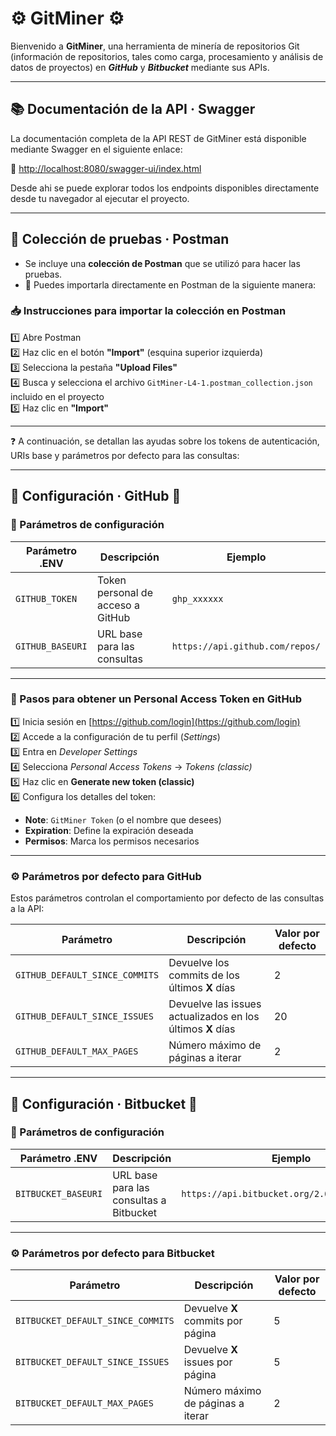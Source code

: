 # ⚙️ **GitMiner** ⚙️

Bienvenido a **GitMiner**, una herramienta de minería de repositorios Git (información de repositorios, tales como carga, procesamiento y análisis de datos de proyectos) en ***GitHub*** y ***Bitbucket*** mediante sus APIs.

---

## 📚 Documentación de la API · Swagger

La documentación completa de la API REST de GitMiner está disponible mediante Swagger en el siguiente enlace:

🔗 [http://localhost:8080/swagger-ui/index.html](http://localhost:8080/swagger-ui/index.html)

Desde ahi se puede explorar todos los endpoints disponibles directamente desde tu navegador al ejecutar el proyecto.

---

## 🧪 Colección de pruebas · Postman

- Se incluye una **colección de Postman** que se utilizó para hacer las pruebas. 
- 📂 Puedes importarla directamente en Postman de la siguiente manera:

### 📥 Instrucciones para importar la colección en Postman

1️⃣ Abre Postman  
2️⃣ Haz clic en el botón **"Import"** (esquina superior izquierda)  
3️⃣ Selecciona la pestaña **"Upload Files"**  
4️⃣ Busca y selecciona el archivo `GitMiner-L4-1.postman_collection.json` incluido en el proyecto  
5️⃣ Haz clic en **"Import"** 

---

❓ A continuación, se detallan las ayudas sobre los tokens de autenticación, URIs base y parámetros por defecto para las consultas:

---

## 🔧 Configuración · GitHub 🔧

### 📁 Parámetros de configuración

| Parámetro .ENV       | Descripción                           | Ejemplo                             |
|----------------------|---------------------------------------|-------------------------------------|
| `GITHUB_TOKEN`       | Token personal de acceso a GitHub     | `ghp_xxxxxx`                        |
| `GITHUB_BASEURI`     | URL base para las consultas            | `https://api.github.com/repos/`     |

---

### 🔐 Pasos para obtener un Personal Access Token en GitHub

1️⃣ Inicia sesión en [https://github.com/login](https://github.com/login)  
2️⃣ Accede a la configuración de tu perfil (*Settings*)  
3️⃣ Entra en *Developer Settings*  
4️⃣ Selecciona *Personal Access Tokens* → *Tokens (classic)*  
5️⃣ Haz clic en **Generate new token (classic)**  
6️⃣ Configura los detalles del token:
   - **Note**: `GitMiner Token` (o el nombre que desees)
   - **Expiration**: Define la expiración deseada
   - **Permisos**: Marca los permisos necesarios

---

### ⚙️ Parámetros por defecto para GitHub

Estos parámetros controlan el comportamiento por defecto de las consultas a la API:

| Parámetro                            | Descripción                                                                 | Valor por defecto |
|--------------------------------------|-----------------------------------------------------------------------------|-------------------|
| `GITHUB_DEFAULT_SINCE_COMMITS`       | Devuelve los commits de los últimos **X** días                              | 2                 |
| `GITHUB_DEFAULT_SINCE_ISSUES`        | Devuelve las issues actualizados en los últimos **X** días                  | 20                |
| `GITHUB_DEFAULT_MAX_PAGES`           | Número máximo de páginas a iterar                                           | 2                 |

---

## 🔧 Configuración · Bitbucket 🔧

### 📁 Parámetros de configuración

| Parámetro .ENV         | Descripción                                    | Ejemplo                                       |
|------------------------|------------------------------------------------|-----------------------------------------------|
| `BITBUCKET_BASEURI`    | URL base para las consultas a Bitbucket        | `https://api.bitbucket.org/2.0/repositories/` |

---

### ⚙️ Parámetros por defecto para Bitbucket

| Parámetro                                | Descripción                                                 | Valor por defecto |
|------------------------------------------|-------------------------------------------------------------|-------------------|
| `BITBUCKET_DEFAULT_SINCE_COMMITS`        | Devuelve **X** commits por página                           | 5                 |
| `BITBUCKET_DEFAULT_SINCE_ISSUES`         | Devuelve **X** issues por página                            | 5                 |
| `BITBUCKET_DEFAULT_MAX_PAGES`            | Número máximo de páginas a iterar                           | 2                 |


